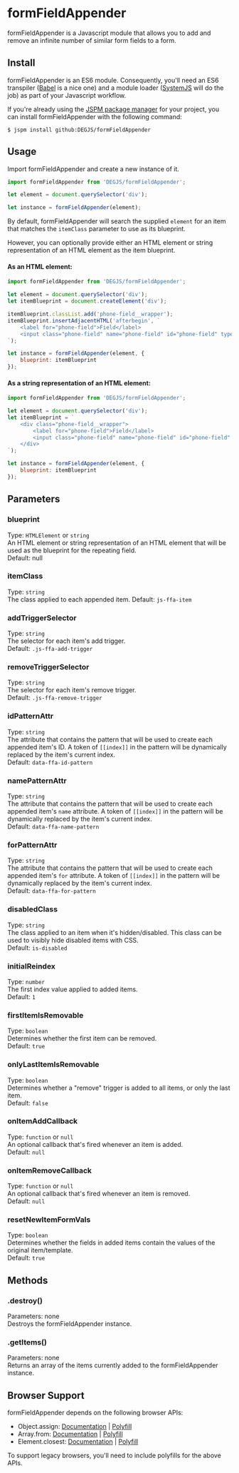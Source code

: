 # formFieldAppender
formFieldAppender is a Javascript module that allows you to add and remove an infinite number of similar form fields to a form.

## Install
formFieldAppender is an ES6 module. Consequently, you'll need an ES6 transpiler ([Babel](https://babeljs.io) is a nice one) and a module loader ([SystemJS](https://github.com/systemjs/systemjs) will do the job) as part of your Javascript workflow.

If you're already using the [JSPM package manager](http://jspm.io) for your project, you can install formFieldAppender with the following command:

```
$ jspm install github:DEGJS/formFieldAppender
```

## Usage
Import formFieldAppender and create a new instance of it.
```js
import formFieldAppender from 'DEGJS/formFieldAppender';

let element = document.querySelector('div');

let instance = formFieldAppender(element);
```

By default, formFieldAppender will search the supplied `element` for an item that matches the `itemClass` parameter to use as its blueprint.

However, you can optionally provide either an HTML element or string representation of an HTML element as the item blueprint.

#### As an HTML element:
```js
import formFieldAppender from 'DEGJS/formFieldAppender';

let element = document.querySelector('div');
let itemBlueprint = document.createElement('div');

itemBlueprint.classList.add('phone-field__wrapper');
itemBlueprint.insertAdjacentHTML('afterbegin', `
    <label for="phone-field">Field</label>
    <input class="phone-field" name="phone-field" id="phone-field" type="tel">
`);

let instance = formFieldAppender(element, {
    blueprint: itemBlueprint
});
```

#### As a string representation of an HTML element:
```js
import formFieldAppender from 'DEGJS/formFieldAppender';

let element = document.querySelector('div');
let itemBlueprint = `
    <div class="phone-field__wrapper">
        <label for="phone-field">Field</label>
        <input class="phone-field" name="phone-field" id="phone-field" type="tel">
    </div>
`);

let instance = formFieldAppender(element, {
    blueprint: itemBlueprint
});
```

## Parameters

### blueprint
Type: `HTMLElement` or `string`  
An HTML element or string representation of an HTML element that will be used as the blueprint for the repeating field.  
Default: null

### itemClass
Type: `string`  
The class applied to each appended item. 
Default: `js-ffa-item`

### addTriggerSelector
Type: `string`  
The selector for each item's add trigger.  
Default: `.js-ffa-add-trigger`

### removeTriggerSelector
Type: `string`  
The selector for each item's remove trigger.  
Default: `.js-ffa-remove-trigger`

### idPatternAttr
Type: `string`  
The attribute that contains the pattern that will be used to create each appended item's ID. A token of `[[index]]` in the pattern will be dynamically replaced by the item's current index.  
Default: `data-ffa-id-pattern`

### namePatternAttr
Type: `string`  
The attribute that contains the pattern that will be used to create each appended item's `name` attribute. A token of `[[index]]` in the pattern will be dynamically replaced by the item's current index.  
Default: `data-ffa-name-pattern`

### forPatternAttr
Type: `string`  
The attribute that contains the pattern that will be used to create each appended item's `for` attribute. A token of `[[index]]` in the pattern will be dynamically replaced by the item's current index.  
Default: `data-ffa-for-pattern`

### disabledClass
Type: `string`  
The class applied to an item when it's hidden/disabled. This class can be used to visibly hide disabled items with CSS.  
Default: `is-disabled`

### initialReindex
Type: `number`  
The first index value applied to added items.  
Default: `1`

### firstItemIsRemovable
Type: `boolean`  
Determines whether the first item can be removed.  
Default: `true`

### onlyLastItemIsRemovable
Type: `boolean`  
Determines whether a "remove" trigger is added to all items, or only the last item.  
Default: `false`

### onItemAddCallback
Type: `function` or `null`  
An optional callback that's fired whenever an item is added.  
Default: `null`

### onItemRemoveCallback
Type: `function` or `null`  
An optional callback that's fired whenever an item is removed.  
Default: `null`

### resetNewItemFormVals
Type: `boolean`  
Determines whether the fields in added items contain the values of the original item/template.  
Default: `true`


## Methods

### .destroy()
Parameters: none  
Destroys the formFieldAppender instance.

### .getItems()
Parameters: none  
Returns an array of the items currently added to the formFieldAppender instance.



## Browser Support

formFieldAppender depends on the following browser APIs:
+ Object.assign: [Documentation](https://developer.mozilla.org/en-US/docs/Web/JavaScript/Reference/Global_Objects/Object/assign) | [Polyfill](https://developer.mozilla.org/en-US/docs/Web/JavaScript/Reference/Global_Objects/Object/assign#Polyfill)
+ Array.from: [Documentation](https://developer.mozilla.org/en-US/docs/Web/JavaScript/Reference/Global_Objects/Array/from) | [Polyfill](https://developer.mozilla.org/en-US/docs/Web/JavaScript/Reference/Global_Objects/Array/from#Polyfill)
+ Element.closest: [Documentation](https://developer.mozilla.org/en-US/docs/Web/API/Element/closest) | [Polyfill](https://developer.mozilla.org/en-US/docs/Web/API/Element/closest#Polyfill)

To support legacy browsers, you'll need to include polyfills for the above APIs.
